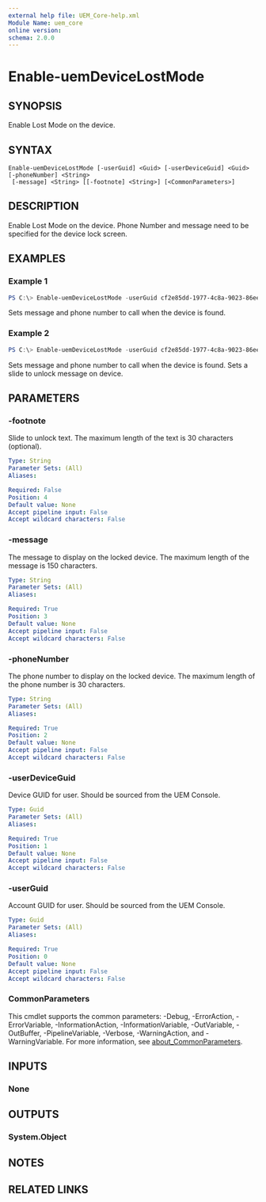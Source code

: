 ```yaml
---
external help file: UEM_Core-help.xml
Module Name: uem_core
online version:
schema: 2.0.0
---
```


# Enable-uemDeviceLostMode

## SYNOPSIS
Enable Lost Mode on the device.

## SYNTAX

```
Enable-uemDeviceLostMode [-userGuid] <Guid> [-userDeviceGuid] <Guid> [-phoneNumber] <String>
 [-message] <String> [[-footnote] <String>] [<CommonParameters>]
```

## DESCRIPTION
Enable Lost Mode on the device. Phone Number and message need to be specified for the device lock screen.

## EXAMPLES

### Example 1
```powershell
PS C:\> Enable-uemDeviceLostMode -userGuid cf2e85dd-1977-4c8a-9023-86eea5e233c6 -userDeviceGuid 60d360cb-7e8d-49ba-a902-c8ce8678cde2 -message "This device has been placed in lost mode. You will not be able to access any information on it." -phoneNumber "15555555555"
```

Sets message and phone number to call when the device is found.

### Example 2
```powershell
PS C:\> Enable-uemDeviceLostMode -userGuid cf2e85dd-1977-4c8a-9023-86eea5e233c6 -userDeviceGuid 60d360cb-7e8d-49ba-a902-c8ce8678cde2 -message "This device has been placed in lost mode. You will not be able to access any information on it." -phoneNumber "15555555555" -footnote "Slide to Unlock Device"
```

Sets message and phone number to call when the device is found.  Sets a slide to unlock message on device.

## PARAMETERS

### -footnote
Slide to unlock text. The maximum length of the text is 30 characters (optional).

```yaml
Type: String
Parameter Sets: (All)
Aliases:

Required: False
Position: 4
Default value: None
Accept pipeline input: False
Accept wildcard characters: False
```

### -message
The message to display on the locked device. The maximum length of the message is 150 characters.

```yaml
Type: String
Parameter Sets: (All)
Aliases:

Required: True
Position: 3
Default value: None
Accept pipeline input: False
Accept wildcard characters: False
```

### -phoneNumber
The phone number to display on the locked device. The maximum length of the phone number is 30 characters.

```yaml
Type: String
Parameter Sets: (All)
Aliases:

Required: True
Position: 2
Default value: None
Accept pipeline input: False
Accept wildcard characters: False
```

### -userDeviceGuid
Device GUID for user.  Should be sourced from the UEM Console.

```yaml
Type: Guid
Parameter Sets: (All)
Aliases:

Required: True
Position: 1
Default value: None
Accept pipeline input: False
Accept wildcard characters: False
```

### -userGuid
Account GUID for user.  Should be sourced from the UEM Console.

```yaml
Type: Guid
Parameter Sets: (All)
Aliases:

Required: True
Position: 0
Default value: None
Accept pipeline input: False
Accept wildcard characters: False
```

### CommonParameters
This cmdlet supports the common parameters: -Debug, -ErrorAction, -ErrorVariable, -InformationAction, -InformationVariable, -OutVariable, -OutBuffer, -PipelineVariable, -Verbose, -WarningAction, and -WarningVariable. For more information, see [about_CommonParameters](http://go.microsoft.com/fwlink/?LinkID=113216).

## INPUTS

### None

## OUTPUTS

### System.Object
## NOTES

## RELATED LINKS
